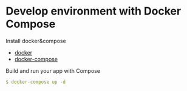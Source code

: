 # Develop environment with Docker Compose



Install docker&compose

* [docker](https://docs.docker.com/engine/installation/) 
* [docker-compose](https://docs.docker.com/compose/install/) 

Build and run your app with Compose
```yml
$ docker-compose up -d
```



